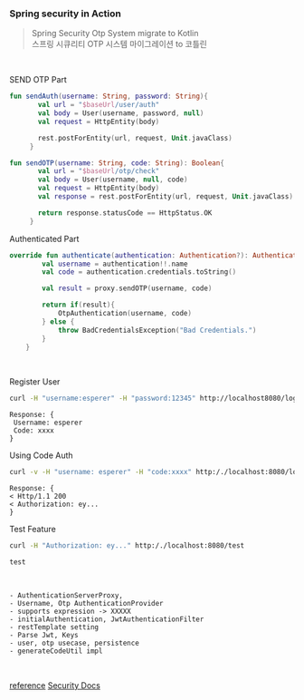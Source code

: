 ### Spring security in Action

> Spring Security Otp System migrate to Kotlin  
> 스프링 시큐리티 OTP 시스템 마이그레이션 to 코틀린


<br>

SEND OTP Part
```kotlin
fun sendAuth(username: String, password: String){
       val url = "$baseUrl/user/auth"
       val body = User(username, password, null)
       val request = HttpEntity(body)

       rest.postForEntity(url, request, Unit.javaClass)
     }

fun sendOTP(username: String, code: String): Boolean{
       val url = "$baseUrl/otp/check"
       val body = User(username, null, code)
       val request = HttpEntity(body)
       val response = rest.postForEntity(url, request, Unit.javaClass)

       return response.statusCode == HttpStatus.OK
     }
```

Authenticated Part

```kotlin
override fun authenticate(authentication: Authentication?): Authentication {
        val username = authentication!!.name
        val code = authentication.credentials.toString()

        val result = proxy.sendOTP(username, code)

        return if(result){
            OtpAuthentication(username, code)
        } else {
            throw BadCredentialsException("Bad Credentials.")
        }
    }
```

<br>

Register User

```sh
curl -H "username:esperer" -H "password:12345" http://localhost8080/login
```

```
Response: {
 Username: esperer
 Code: xxxx
}
```

Using Code Auth

```sh
curl -v -H "username: esperer" -H "code:xxxx" http:/./localhost:8080/login
```

```
Response: {
< Http/1.1 200
< Authorization: ey...
}
```

Test Feature

```sh
curl -H "Authorization: ey..." http:/./localhost:8080/test
```

```
test
```


<br>


```
- AuthenticationServerProxy,
- Username, Otp AuthenticationProvider
- supports expression -> XXXXX
- initialAuthentication, JwtAuthenticationFilter
- restTemplate setting
- Parse Jwt, Keys
- user, otp usecase, persistence
- generateCodeUtil impl
```

<br>

[reference](http://www.yes24.com/Product/Goods/112200347)
[Security Docs](https://docs.spring.io/spring-security/reference/index.html)
